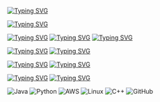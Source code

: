 <a href="https://git.io/typing-svg"><img src="https://readme-typing-svg.herokuapp.com?font=Fira+Code&weight=700&size=30&duration=1&pause=1000&color=F7F7F7&vCenter=true&width=650&height=40&lines=Joaqu%C3%ADn+Arriagada" alt="Typing SVG" /></a>

<a href="https://git.io/typing-svg"><img src="https://readme-typing-svg.herokuapp.com?font=Fira+Code&weight=600&size=22&duration=1&pause=1000&color=F7F7F7&vCenter=true&width=650&height=40&lines=El+%C3%BAnico+l%C3%ADmite%2C+es+el+cielo" alt="Typing SVG" /></a>

<a href="https://git.io/typing-svg"><img src="https://readme-typing-svg.herokuapp.com?font=Fira+Code&duration=1&pause=1000&color=F7F7F7&vCenter=true&width=650&height=40&lines=Hola%2C+soy+Joaqu%C3%ADn" alt="Typing SVG" /></a>
<a href="https://git.io/typing-svg"><img src="https://readme-typing-svg.herokuapp.com?font=Fira+Code&duration=1&pause=1000&color=F7F7F7&vCenter=true&width=650&height=40&lines=Estudiante+de+Ingenier%C3%ADa+Civil+Inform%C3%A1tica%2C+UFRO" alt="Typing SVG" /></a>
<a href="https://git.io/typing-svg"><img src="https://readme-typing-svg.herokuapp.com?font=Fira+Code&duration=1&pause=1000&color=F7F7F7&vCenter=true&width=650&height=40&lines=Me+encanta+hacer+deporte%2C+los+videojuegos+y+codificar." alt="Typing SVG" /></a>


<a href="https://git.io/typing-svg"><img src="https://readme-typing-svg.herokuapp.com?font=Fira+Code&weight=700&size=30&duration=1&color=F7F7F7&vCenter=true&repeat=false&width=35&height=35&lines=%F0%9F%92%BB" alt="Typing SVG" /></a> <a href="https://git.io/typing-svg"><img src="https://readme-typing-svg.herokuapp.com?font=Fira+Code&weight=700&size=22&duration=1&color=F7F7F7&vCenter=true&repeat=false&width=600&height=35&lines=Herramientas+que+manejo%3A" alt="Typing SVG" /></a>

<a href="https://git.io/typing-svg"><img src="https://readme-typing-svg.herokuapp.com?font=Fira+Code&weight=700&size=30&duration=1&color=F7F7F7&vCenter=true&repeat=false&width=35&height=35&lines=%F0%9F%A7%B0" alt="Typing SVG" /></a> <a href="https://git.io/typing-svg"><img src="https://readme-typing-svg.herokuapp.com?font=Fira+Code&size=17&duration=1&pause=1000&color=F7F7F7&vCenter=true&width=650&height=40&lines=%3A+Python%2C+Java%2C+HTML%2C+CSS%2C+JavaScript%2C+C%2B%2B" alt="Typing SVG" /></a>

<a href="https://git.io/typing-svg"><img src="https://readme-typing-svg.herokuapp.com?font=Fira+Code&weight=700&size=30&duration=1&color=F7F7F7&vCenter=true&repeat=false&width=35&height=35&lines=%E2%9A%99%EF%B8%8F" alt="Typing SVG" /></a> <a href="https://git.io/typing-svg"><img src="https://readme-typing-svg.herokuapp.com?font=Fira+Code&size=17&duration=1&pause=1000&color=F7F7F7&vCenter=true&width=650&height=40&lines=%3A++GitHub%2C+AWS%2C+MongoDb%2C+Linux" alt="Typing SVG" /></a>

![Java](https://skillicons.dev/icons?i=java&height=24)
![Python](https://skillicons.dev/icons?i=python&height=24)
![AWS](https://skillicons.dev/icons?i=aws&height=24)
![Linux](https://skillicons.dev/icons?i=linux&height=24)
![C++](https://skillicons.dev/icons?i=cpp&height=24)
![GitHub](https://skillicons.dev/icons?i=github&height=24)






<!--
**JoacoWn/JoacoWn** is a ✨ _special_ ✨ repository because its `README.md` (this file) appears on your GitHub profile.

Here are some ideas to get you started:

- 🔭 I’m currently working on ...
- 🌱 I’m currently learning ...
- 👯 I’m looking to collaborate on ...
- 🤔 I’m looking for help with ...
- 💬 Ask me about ...
- 📫 How to reach me: ...
- 😄 Pronouns: ...
- ⚡ Fun fact: ...
-->
